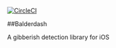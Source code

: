 [![CircleCI](https://circleci.com/gh/stealzinc/Balderdash.svg?style=svg)](https://circleci.com/gh/stealzinc/Balderdash)

##Balderdash

A gibberish detection library for iOS
